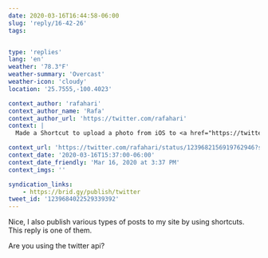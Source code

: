 ```yaml
---
date: 2020-03-16T16:44:58-06:00
slug: 'reply/16-42-26'
tags:


type: 'replies'
lang: 'en'
weather: '78.3°F'
weather-summary: 'Overcast'
weather-icon: 'cloudy'
location: '25.7555,-100.4023'

context_author: 'rafahari'
context_author_name: 'Rafa'
context_author_url: 'https://twitter.com/rafahari'
context: |
  Made a Shortcut to upload a photo from iOS to <a href="https://twitter.com/rafahari/status/1239680260704284675">https://twitter.com/rafahari/status/1239680260704284675</a>

context_url: 'https://twitter.com/rafahari/status/1239682156919762946?s=12'
context_date: '2020-03-16T15:37:00-06:00'
context_date_friendly: 'Mar 16, 2020 at 3:37 PM'
context_imgs: ''

syndication_links:
    - https://brid.gy/publish/twitter
tweet_id: '1239684022529339392'
---
```

Nice, I also publish various types of posts to my site by using shortcuts. This reply is one of them.

Are you using the twitter api? 